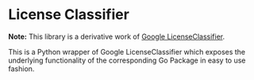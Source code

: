 # License Classifier
**Note:** This library is a derivative work of [Google LicenseClassifier](https://github.com/google/licenseclassifier).

This is a Python wrapper of Google LicenseClassifier which exposes the underlying functionality of the corresponding Go Package in easy to use fashion.